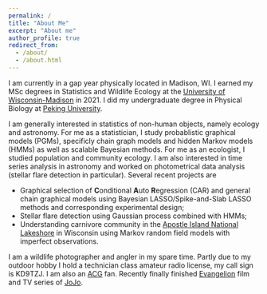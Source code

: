 ```yaml
---
permalink: /
title: "About Me"
excerpt: "About me"
author_profile: true
redirect_from:
  - /about/
  - /about.html
---
```


I am currently in a gap year physically located in Madison, WI. I earned my MSc degrees in Statistics and Wildlife Ecology at the [University of Wisconsin-Madison](https://www.wisc.edu/) in 2021. I did my undergraduate degree in Physical Biology at [Peking University](http://english.pku.edu.cn). 

I am generally interested in statistics of non-human objects, namely ecology and astronomy. For me as a statistician, I study probablistic graphical models (PGMs), specificly chain graph models and hidden Markov models (HMMs) as well as scalable Bayesian methods. For me as an ecologist, I studied population and community ecology. I am also interested in time series analysis in astronomy and worked on photometrical data analysis (stellar flare detection in particular). Several recent projects are 

- Graphical selection of **C**onditional **A**uto **R**egression (CAR) and general chain graphical models using Bayesian LASSO/Spike-and-Slab LASSO methods and corresponding experimental design; 
- Stellar flare detection using Gaussian process combined with HMMs; 
- Understanding carnivore community in the [Apostle Island National Lakeshore](https://www.google.com/maps/place/Apostle+Islands/@47.0153533,-90.8540994,11z/data=!3m1!4b1!4m5!3m4!1s0x52a8f887c4797d43:0x8009ed773211222d!8m2!3d47.0027301!4d-90.6908353) in Wisconsin using Markov random field models with imperfect observations.



I am a wildlife photographer and angler in my spare time. Partly due to my outdoor hobby I hold a technician class amateur radio license, my call sign is KD9TZJ. I am also an [ACG](https://en.wikipedia.org/wiki/ACG_(subculture)) fan. Recently finally finished [Evangelion](https://en.wikipedia.org/wiki/Neon_Genesis_Evangelion) film and TV series of [JoJo](https://en.wikipedia.org/wiki/JoJo%27s_Bizarre_Adventure). 
